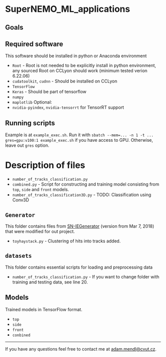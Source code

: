 # SuperNEMO_ML_applications
## Goals
## Required software
This software should be installed in python or Anaconda environment
 * `Root` - Root is not needed to be explicitly install in python environment, any sourced Root on CCLyon should work (minimum tested verion 6.22.06)
 * `cudatoolkit`, `cudnn` - Should be installed on CCLyon 
 * `TensorFlow`
 * `Keras` - Should be part of tensorflow
 * `numpy`
 * `maplotlib`
Optional:
 * `nvidia-pyindex`, `nvidia-tensorrt` for TensorRT support
## Running scripts
 Example is at `example_exec.sh`. Run it with `sbatch --mem=... -n 1 -t ... gres=gpu:v100:1 example_exec.sh` if you have access to GPU. Otherwise, leave out `gres` option.

# Description of files
 * `number_of_tracks_classification.py`
 * `combined.py` - Script for constructing and training model consisting from `top`, `side` and `front` models.
 * `number_of_tracks_classification3D.py` - TODO: Classification using Conv3D
## `Generator`
This folder contains files from [SN-IEGenerator](https://github.com/SuperNEMO-DBD/SN-IEgenerator) (version from Mar 7, 2018) that were modified for out project. 
 * `toyhaystack.py` - Clustering of hits into tracks added.
## `datasets`
This folder contains essential scripts for loading and preprocessing data
 * `number_of_tracks_classification.py` - If you want to change folder with training and testing data, see line 20.
## Models
Trained models in TensorFlow format.
 * `top`
 * `side`
 * `front`
 * `conbined`
---
If you have any questions feel free to contact me at [adam.mendl@cvut.cz](mailto:adam.mendl@cvut.cz).
